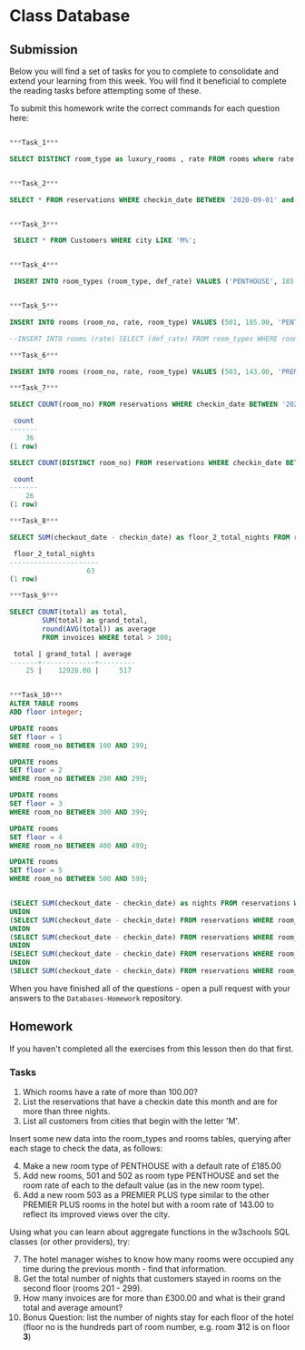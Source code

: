# Class Database

## Submission

Below you will find a set of tasks for you to complete to consolidate and extend your learning from this week. You will find it beneficial to complete the reading tasks before attempting some of these.

To submit this homework write the correct commands for each question here:

```sql

***Task_1***

SELECT DISTINCT room_type as luxury_rooms , rate FROM rooms where rate > 100.00;


***Task_2***

SELECT * FROM reservations WHERE checkin_date BETWEEN '2020-09-01' and '2020-09-30' AND checkout_date - checkin_date > 4;


***Task_3***

 SELECT * FROM Customers WHERE city LIKE 'M%';


***Task_4***

 INSERT INTO room_types (room_type, def_rate) VALUES ('PENTHOUSE', 185.00);


***Task_5***

INSERT INTO rooms (room_no, rate, room_type) VALUES (501, 185.00, 'PENTHOUSE'), (502, 185.00, 'PENTHOUSE');

--INSERT INTO rooms (rate) SELECT (def_rate) FROM room_types WHERE room_type='PENTHOUSE';

***Task_6***

INSERT INTO rooms (room_no, rate, room_type) VALUES (503, 143.00, 'PREMIER PLUS');

***Task_7***

SELECT COUNT(room_no) FROM reservations WHERE checkin_date BETWEEN '2020-08-01' and '2020-08-31';

 count
-------
    36
(1 row)

SELECT COUNT(DISTINCT room_no) FROM reservations WHERE checkin_date BETWEEN '2020-08-01' and '2020-08-31';

 count
-------
    26
(1 row)

***Task_8***

SELECT SUM(checkout_date - checkin_date) as floor_2_total_nights FROM reservations WHERE room_no BETWEEN 201 AND 299;

 floor_2_total_nights
----------------------
                   63
(1 row)

***Task_9***

SELECT COUNT(total) as total,
        SUM(total) as grand_total,
        round(AVG(total)) as average
        FROM invoices WHERE total > 300;

 total | grand_total | average
-------+-------------+---------
    25 |    12928.00 |     517


***Task_10***
ALTER TABLE rooms
ADD floor integer;

UPDATE rooms
SET floor = 1
WHERE room_no BETWEEN 100 AND 199;

UPDATE rooms
SET floor = 2
WHERE room_no BETWEEN 200 AND 299;

UPDATE rooms
SET floor = 3
WHERE room_no BETWEEN 300 AND 399;

UPDATE rooms
SET floor = 4
WHERE room_no BETWEEN 400 AND 499;

UPDATE rooms
SET floor = 5
WHERE room_no BETWEEN 500 AND 599;


(SELECT SUM(checkout_date - checkin_date) as nights FROM reservations WHERE room_no BETWEEN 100 AND 199)
UNION
(SELECT SUM(checkout_date - checkin_date) FROM reservations WHERE room_no BETWEEN 200 AND 299)
UNION
(SELECT SUM(checkout_date - checkin_date) FROM reservations WHERE room_no BETWEEN 300 AND 399)
UNION
(SELECT SUM(checkout_date - checkin_date) FROM reservations WHERE room_no BETWEEN 400 AND 499)
UNION
(SELECT SUM(checkout_date - checkin_date) FROM reservations WHERE room_no BETWEEN 500 AND 599);


```

When you have finished all of the questions - open a pull request with your answers to the `Databases-Homework` repository.

## Homework

If you haven't completed all the exercises from this lesson then do that first.

### Tasks

1.  Which rooms have a rate of more than 100.00?
2.  List the reservations that have a checkin date this month and are for more than three nights.
3.  List all customers from cities that begin with the letter 'M'.

Insert some new data into the room_types and rooms tables, querying after each stage to check the data, as follows:

4.  Make a new room type of PENTHOUSE with a default rate of £185.00
5.  Add new rooms, 501 and 502 as room type PENTHOUSE and set the room rate of each to the default value (as in the new room type).
6.  Add a new room 503 as a PREMIER PLUS type similar to the other PREMIER PLUS rooms in the hotel but with a room rate of 143.00 to reflect its improved views over the city.

Using what you can learn about aggregate functions in the w3schools SQL classes (or other providers), try:

7.  The hotel manager wishes to know how many rooms were occupied any time during the previous month - find that information.
8.  Get the total number of nights that customers stayed in rooms on the second floor (rooms 201 - 299).
9.  How many invoices are for more than £300.00 and what is their grand total and average amount?
10. Bonus Question: list the number of nights stay for each floor of the hotel (floor no is the hundreds part of room number, e.g. room **3**12 is on floor **3**)
